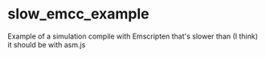 slow_emcc_example
=================

Example of a simulation compile with Emscripten that's slower than (I think) it should be with asm.js
